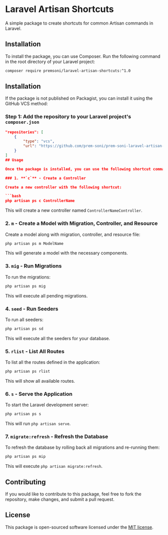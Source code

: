 
# Laravel Artisan Shortcuts

A simple package to create shortcuts for common Artisan commands in Laravel.

## Installation

To install the package, you can use Composer. Run the following command in the root directory of your Laravel project:

```bash
composer require premsoni/laravel-artisan-shortcuts:^1.0
```

## Installation

If the package is not published on Packagist, you can install it using the GitHub VCS method:

### Step 1: Add the repository to your Laravel project's `composer.json`

```json
"repositories": [
    {
        "type": "vcs",
        "url": "https://github.com/prem-soni/prem-soni-laravel-artisan-shortcuts"
    }
]
## Usage

Once the package is installed, you can use the following shortcut commands:

### 1. **`c`** - Create a Controller

Create a new controller with the following shortcut:

```bash
php artisan ps c ControllerName
```

This will create a new controller named `ControllerNameController`.

### 2. **`m`** - Create a Model with Migration, Controller, and Resource

Create a model along with migration, controller, and resource file:

```bash
php artisan ps m ModelName
```

This will generate a model with the necessary components.

### 3. **`mig`** - Run Migrations

To run the migrations:

```bash
php artisan ps mig
```

This will execute all pending migrations.

### 4. **`seed`** - Run Seeders

To run all seeders:

```bash
php artisan ps sd
```

This will execute all the seeders for your database.

### 5. **`rlist`** - List All Routes

To list all the routes defined in the application:

```bash
php artisan ps rlist
```

This will show all available routes.

### 6. **`s`** - Serve the Application

To start the Laravel development server:

```bash
php artisan ps s
```

This will run `php artisan serve`.

### 7. **`migrate:refresh`** - Refresh the Database

To refresh the database by rolling back all migrations and re-running them:

```bash
php artisan ps mip
```

This will execute `php artisan migrate:refresh`.

## Contributing

If you would like to contribute to this package, feel free to fork the repository, make changes, and submit a pull request. 

## License

This package is open-sourced software licensed under the [MIT license](https://opensource.org/licenses/MIT).
